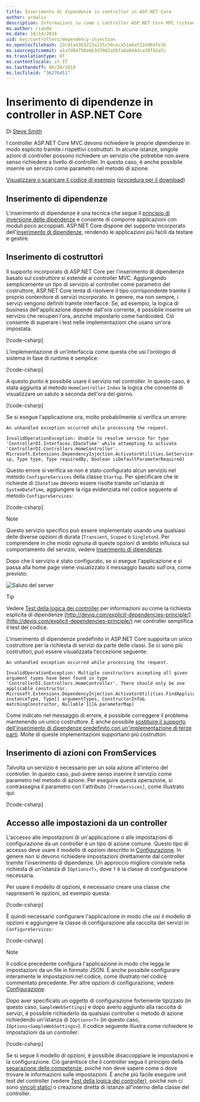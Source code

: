 ```yaml
---
title: Inserimento di dipendenze in controller in ASP.NET Core
author: ardalis
description: Informazioni su come i controller ASP.NET Core MVC richiedono le proprie dipendenze in modo esplicito tramite i rispettivi costruttori, usando l'inserimento delle dipendenze in ASP.NET Core.
ms.author: riande
ms.date: 10/14/2016
uid: mvc/controllers/dependency-injection
ms.openlocfilehash: 23c91a4363223a135c50ceca51e6af22ed69fe3b
ms.sourcegitcommit: a1afd04758e663d7062a5bfa8a0d4dca38f42afc
ms.translationtype: HT
ms.contentlocale: it-IT
ms.lasthandoff: 06/20/2018
ms.locfileid: "36276451"
---
```

# <a name="dependency-injection-into-controllers-in-aspnet-core"></a>Inserimento di dipendenze in controller in ASP.NET Core

<a name="dependency-injection-controllers"></a>

Di [Steve Smith](https://ardalis.com/)

I controller ASP.NET Core MVC devono richiedere le proprie dipendenze in modo esplicito tramite i rispettivi costruttori. In alcune istanze, singole azioni di controller possono richiedere un servizio che potrebbe non avere senso richiedere a livello di controller. In questo caso, è anche possibile inserire un servizio come parametro nel metodo di azione.

[Visualizzare o scaricare il codice di esempio](https://github.com/aspnet/Docs/tree/master/aspnetcore/mvc/controllers/dependency-injection/sample) ([procedura per il download](xref:tutorials/index#how-to-download-a-sample))

## <a name="dependency-injection"></a>Inserimento di dipendenze

L'inserimento di dipendenze è una tecnica che segue il [principio di inversione delle dipendenze](http://deviq.com/dependency-inversion-principle/) e consente di comporre applicazioni con moduli poco accoppiati. ASP.NET Core dispone del supporto incorporato dell'[inserimento di dipendenze](../../fundamentals/dependency-injection.md), rendendo le applicazioni più facili da testare e gestire.

## <a name="constructor-injection"></a>Inserimento di costruttori

Il supporto incorporato di ASP.NET Core per l'inserimento di dipendenze basato sul costruttore si estende ai controller MVC. Aggiungendo semplicemente un tipo di servizio al controller come parametro del costruttore, ASP.NET Core tenta di risolvere il tipo corrispondente tramite il proprio contenitore di servizi incorporato. In genere, ma non sempre, i servizi vengono definiti tramite interfacce. Se, ad esempio, la logica di business dell'applicazione dipende dall'ora corrente, è possibile inserire un servizio che recuperi l'ora, anziché impostarlo come hardcoded. Ciò consente di superare i test nelle implementazioni che usano un'ora impostata.

[!code-csharp[](dependency-injection/sample/src/ControllerDI/Interfaces/IDateTime.cs)]


L'implementazione di un'interfaccia come questa che usi l'orologio di sistema in fase di runtime è semplice:

[!code-csharp[](dependency-injection/sample/src/ControllerDI/Services/SystemDateTime.cs)]


A questo punto è possibile usare il servizio nel controller. In questo caso, è stata aggiunta al metodo `HomeController` `Index` la logica che consente di visualizzare un saluto a seconda dell'ora del giorno.

[!code-csharp[](./dependency-injection/sample/src/ControllerDI/Controllers/HomeController.cs?highlight=8,10,12,17,18,19,20,21,22,23,24,25,26,27,28,29,30&range=1-31,51-52)]

Se si esegue l'applicazione ora, molto probabilmente si verifica un errore:

```
An unhandled exception occurred while processing the request.

InvalidOperationException: Unable to resolve service for type 'ControllerDI.Interfaces.IDateTime' while attempting to activate 'ControllerDI.Controllers.HomeController'.
Microsoft.Extensions.DependencyInjection.ActivatorUtilities.GetService(IServiceProvider sp, Type type, Type requiredBy, Boolean isDefaultParameterRequired)
```

Questo errore si verifica se non è stato configurato alcun servizio nel metodo `ConfigureServices` della classe `Startup`. Per specificare che le richieste di `IDateTime` devono essere risolte tramite un'istanza di `SystemDateTime`, aggiungere la riga evidenziata nel codice seguente al metodo `ConfigureServices`:

[!code-csharp[](./dependency-injection/sample/src/ControllerDI/Startup.cs?highlight=4&range=26-27,42-44)]

> [!NOTE]
> Questo servizio specifico può essere implementato usando una qualsiasi delle diverse opzioni di durata (`Transient`, `Scoped` o `Singleton`). Per comprendere in che modo ognuna di queste opzioni di ambito influisca sul comportamento del servizio, vedere [Inserimento di dipendenze](../../fundamentals/dependency-injection.md).

Dopo che il servizio è stato configurato, se si esegue l'applicazione e si passa alla home page viene visualizzato il messaggio basato sull'ora, come previsto:

![Saluto del server](dependency-injection/_static/server-greeting.png)

>[!TIP]
> Vedere [Test della logica dei controller](testing.md) per informazioni su come la richiesta esplicita di dipendenze [http://deviq.com/explicit-dependencies-principle/](http://deviq.com/explicit-dependencies-principle/) nei controller semplifica il test del codice.

L'inserimento di dipendenze predefinito in ASP.NET Core supporta un unico costruttore per la richiesta di servizi da parte delle classi. Se ci sono più costruttori, può essere visualizzata l'eccezione seguente:

```
An unhandled exception occurred while processing the request.

InvalidOperationException: Multiple constructors accepting all given argument types have been found in type 'ControllerDI.Controllers.HomeController'. There should only be one applicable constructor.
Microsoft.Extensions.DependencyInjection.ActivatorUtilities.FindApplicableConstructor(Type instanceType, Type[] argumentTypes, ConstructorInfo& matchingConstructor, Nullable`1[]& parameterMap)
```

Come indicato nel messaggio di errore, è possibile correggere il problema mantenendo un unico costruttore. È anche possibile [sostituire il supporto dell'inserimento di dipendenze predefinito con un'implementazione di terze parti](../../fundamentals/dependency-injection.md#replacing-the-default-services-container). Molte di queste implementazioni supportano più costruttori.

## <a name="action-injection-with-fromservices"></a>Inserimento di azioni con FromServices

Talvolta un servizio è necessario per un sola azione all'interno del controller. In questo caso, può avere senso inserire il servizio come parametro nel metodo di azione. Per eseguire questa operazione, si contrassegna il parametro con l'attributo `[FromServices]`, come illustrato qui:

[!code-csharp[](./dependency-injection/sample/src/ControllerDI/Controllers/HomeController.cs?highlight=1&range=33-38)]

## <a name="accessing-settings-from-a-controller"></a>Accesso alle impostazioni da un controller

L'accesso alle impostazioni di un'applicazione o alle impostazioni di configurazione da un controller è un tipo di azione comune. Questo tipo di accesso deve usare il modello di opzioni descritto in [Configurazione](xref:fundamentals/configuration/index). In genere non si devono richiedere impostazioni direttamente dal controller tramite l'inserimento di dipendenze. Un approccio migliore consiste nella richiesta di un'istanza di `IOptions<T>`, dove `T` è la classe di configurazione necessaria.

Per usare il modello di opzioni, è necessario creare una classe che rappresenti le opzioni, ad esempio questa:

[!code-csharp[](dependency-injection/sample/src/ControllerDI/Model/SampleWebSettings.cs)]

È quindi necessario configurare l'applicazione in modo che usi il modello di opzioni e aggiungere la classe di configurazione alla raccolta dei servizi in `ConfigureServices`:

[!code-csharp[](./dependency-injection/sample/src/ControllerDI/Startup.cs?highlight=3,4,5,6,9,16,19&range=14-44)]

> [!NOTE]
> Il codice precedente configura l'applicazione in modo che legga le impostazioni da un file in formato JSON. È anche possibile configurare interamente le impostazioni nel codice, come illustrato nel codice commentato precedente. Per altre opzioni di configurazione, vedere [Configurazione](xref:fundamentals/configuration/index).

Dopo aver specificato un oggetto di configurazione fortemente tipizzato (in questo caso, `SampleWebSettings`) e dopo averlo aggiunto alla raccolta di servizi, è possibile richiederlo da qualsiasi controller o metodo di azione richiedendo un'istanza di `IOptions<T>` (in questo caso, `IOptions<SampleWebSettings>`). Il codice seguente illustra come richiedere le impostazioni da un controller:

[!code-csharp[](./dependency-injection/sample/src/ControllerDI/Controllers/SettingsController.cs?highlight=3,5,7&range=7-22)]

Se si segue il modello di opzioni, è possibile disaccoppiare le impostazioni e la configurazione. Ciò garantisce che il controller segua il principio della [separazione delle competenze](http://deviq.com/separation-of-concerns/), poiché non deve sapere come o dove trovare le informazioni sulle impostazioni. È anche più facile eseguire unit test del controller (vedere [Test della logica dei controller](testing.md)), poiché non ci sono [vincoli statici](http://deviq.com/static-cling/) o creazione diretta di istanze all'interno della classe del controller.
